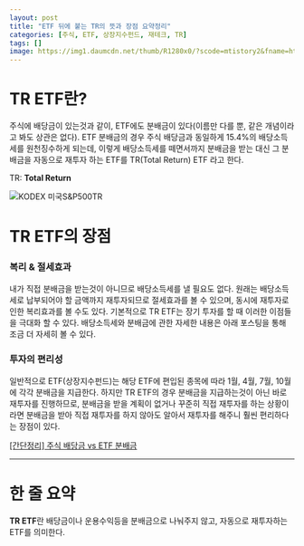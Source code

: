 ```yaml
---
layout: post
title: "ETF 뒤에 붙는 TR의 뜻과 장점 요약정리"
categories: [주식, ETF, 상장지수펀드, 재테크, TR]
tags: []
image: https://img1.daumcdn.net/thumb/R1280x0/?scode=mtistory2&fname=https%3A%2F%2Fblog.kakaocdn.net%2Fdn%2FdmAvg4%2FbtrgJXzOwlA%2FOzxkEBss1bni23tB4Yp87K%2Fimg.jpg
---
```


# TR ETF란?

주식에 배당금이 있는것과 같이, ETF에도 분배금이 있다(이름만 다를 뿐, 같은 개념이라고 봐도 상관은 없다). ETF 분배금의 경우 주식 배당금과 동일하게 15.4%의 배당소득세를 원천징수하게 되는데, 이렇게 배당소득세를 떼면서까지 분배금을 받는 대신 그 분배금을 자동으로 재투자 하는 ETF를 TR(Total Return) ETF 라고 한다.

TR: **Total Return**

![KODEX 미국S&P500TR](https://img1.daumcdn.net/thumb/R1280x0/?scode=mtistory2&fname=https%3A%2F%2Fblog.kakaocdn.net%2Fdn%2FdmAvg4%2FbtrgJXzOwlA%2FOzxkEBss1bni23tB4Yp87K%2Fimg.jpg)

# TR ETF의 장점

### 복리 & 절세효과

내가 직접 분배금을 받는것이 아니므로 배당소득세를 낼 필요도 없다. 원래는 배당소득세로 납부되어야 할 금액까지 재투자되므로 절세효과를 볼 수 있으며, 동시에 재투자로 인한 복리효과를 볼 수도 있다. 기본적으로 TR ETF는 장기 투자를 할 때 이러한 이점들을 극대화 할 수 있다. 배당소득세와 분배금에 관한 자세한 내용은 아래 포스팅을 통해 조금 더 자세히 볼 수 있다.

### 투자의 편리성

일반적으로 ETF(상장지수펀드)는 해당 ETF에 편입된 종목에 따라 1월, 4월, 7월, 10월에 각각 분배금을 지급한다. 하지만 TR ETF의 경우 분배금을 지급하는것이 아닌 바로 재투자를 진행하므로, 분배금을 받을 계획이 없거나 꾸준히 직접 재투자를 하는 상황이라면 분배금을 받아 직접 재투자를 하지 않아도 알아서 재투자를 해주니 훨씬 편리하다는 장점이 있다.

<a href="/%EC%A3%BC%EC%8B%9D-%EB%B0%B0%EB%8B%B9%EA%B8%88%EA%B3%BC-ETF-%EB%B6%84%EB%B0%B0%EA%B8%88%EC%9D%98-%EC%B0%A8%EC%9D%B4/" title="[간단정리] 주식 배당금 vs ETF 분배금" class="markdown-link">[간단정리] 주식 배당금 vs ETF 분배금</a>

---

# 한 줄 요약

**TR ETF**란 배당금이나 운용수익등을 분배금으로 나눠주지 않고, 자동으로 재투자하는 ETF를 의미한다.
